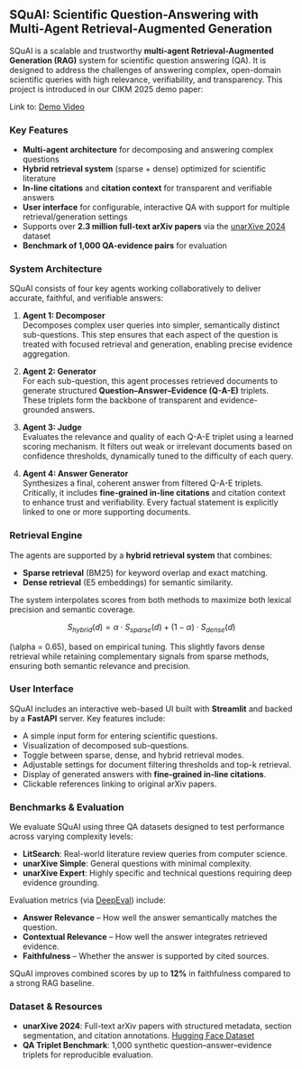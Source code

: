 ## SQuAI: Scientific Question-Answering with Multi-Agent Retrieval-Augmented Generation

SQuAI is a scalable and trustworthy **multi-agent Retrieval-Augmented Generation (RAG)** system for scientific question answering (QA). It is designed to address the challenges of answering complex, open-domain scientific queries with high relevance, verifiability, and transparency. This project is introduced in our CIKM 2025 demo paper:  

Link to: [Demo Video](https://www.youtube.com/watch?v=aGDrtsiZDQA&feature=youtu.be)

### Key Features

- **Multi-agent architecture** for decomposing and answering complex questions
- **Hybrid retrieval system** (sparse + dense) optimized for scientific literature
- **In-line citations** and **citation context** for transparent and verifiable answers
- **User interface** for configurable, interactive QA with support for multiple retrieval/generation settings
- Supports over **2.3 million full-text arXiv papers** via the [unarXive 2024](https://huggingface.co/datasets/ines-besrour/unarxive_2024) dataset
- **Benchmark of 1,000 QA-evidence pairs** for evaluation

### System Architecture

SQuAI consists of four key agents working collaboratively to deliver accurate, faithful, and verifiable answers:

1. **Agent 1: Decomposer**  
   Decomposes complex user queries into simpler, semantically distinct sub-questions. This step ensures that each aspect of the question is treated with focused retrieval and generation, enabling precise evidence aggregation.

2. **Agent 2: Generator**  
   For each sub-question, this agent processes retrieved documents to generate structured **Question–Answer–Evidence (Q-A-E)** triplets. These triplets form the backbone of transparent and evidence-grounded answers.

3. **Agent 3: Judge**  
   Evaluates the relevance and quality of each Q-A-E triplet using a learned scoring mechanism. It filters out weak or irrelevant documents based on confidence thresholds, dynamically tuned to the difficulty of each query.

4. **Agent 4: Answer Generator**  
   Synthesizes a final, coherent answer from filtered Q-A-E triplets. Critically, it includes **fine-grained in-line citations** and citation context to enhance trust and verifiability. Every factual statement is explicitly linked to one or more supporting documents.

###  Retrieval Engine

The agents are supported by a **hybrid retrieval system** that combines:
- **Sparse retrieval** (BM25) for keyword overlap and exact matching.
- **Dense retrieval** (E5 embeddings) for semantic similarity.

The system interpolates scores from both methods to maximize both lexical precision and semantic coverage.

```math
S_{hybrid}(d) = \alpha \cdot S_{sparse}(d) + (1 - \alpha) \cdot S_{dense}(d)
```
\(\alpha = 0.65\), based on empirical tuning. This slightly favors dense retrieval while retaining complementary signals from sparse methods, ensuring both semantic relevance and precision.

### User Interface

SQuAI includes an interactive web-based UI built with **Streamlit** and backed by a **FastAPI** server. Key features include:

- A simple input form for entering scientific questions.
- Visualization of decomposed sub-questions.
- Toggle between sparse, dense, and hybrid retrieval modes.
- Adjustable settings for document filtering thresholds and top-k retrieval.
- Display of generated answers with **fine-grained in-line citations**.
- Clickable references linking to original arXiv papers.


### Benchmarks & Evaluation

We evaluate SQuAI using three QA datasets designed to test performance across varying complexity levels:

- **LitSearch**: Real-world literature review queries from computer science.
- **unarXive Simple**: General questions with minimal complexity.
- **unarXive Expert**: Highly specific and technical questions requiring deep evidence grounding.

Evaluation metrics (via [DeepEval](https://deepeval.com)) include:

- **Answer Relevance** – How well the answer semantically matches the question.
- **Contextual Relevance** – How well the answer integrates retrieved evidence.
- **Faithfulness** – Whether the answer is supported by cited sources.

SQuAI improves combined scores by up to **12%** in faithfulness compared to a strong RAG baseline.

### Dataset & Resources

- **unarXive 2024**: Full-text arXiv papers with structured metadata, section segmentation, and citation annotations. [Hugging Face Dataset](https://huggingface.co/datasets/ines-besrour/unarxive_2024)
- **QA Triplet Benchmark**: 1,000 synthetic question–answer–evidence triplets for reproducible evaluation.



